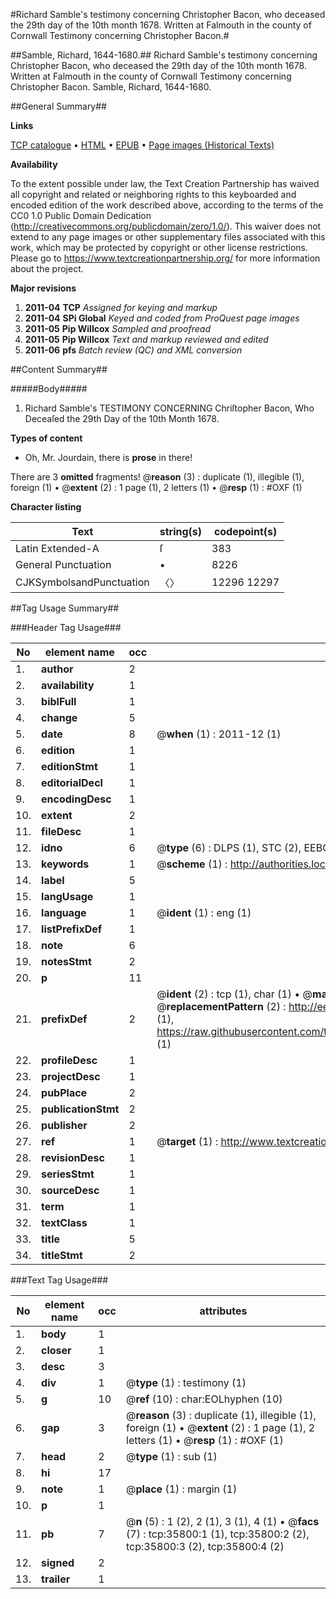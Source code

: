 #Richard Samble's testimony concerning Christopher Bacon, who deceased the 29th day of the 10th month 1678. Written at Falmouth in the county of Cornwall Testimony concerning Christopher Bacon.#

##Samble, Richard, 1644-1680.##
Richard Samble's testimony concerning Christopher Bacon, who deceased the 29th day of the 10th month 1678. Written at Falmouth in the county of Cornwall
Testimony concerning Christopher Bacon.
Samble, Richard, 1644-1680.

##General Summary##

**Links**

[TCP catalogue](http://www.ota.ox.ac.uk/tcp/)  • 
[HTML](http://tei.it.ox.ac.uk/tcp/Texts-HTML/free/A61/A61331.html)  • 
[EPUB](http://tei.it.ox.ac.uk/tcp/Texts-EPUB/free/A61/A61331.epub) • 
[Page images (Historical Texts)](https://historicaltexts.jisc.ac.uk/eebo-99831337e)

**Availability**

To the extent possible under law, the Text Creation Partnership has waived all copyright and related or neighboring rights to this keyboarded and encoded edition of the work described above, according to the terms of the CC0 1.0 Public Domain Dedication (http://creativecommons.org/publicdomain/zero/1.0/). This waiver does not extend to any page images or other supplementary files associated with this work, which may be protected by copyright or other license restrictions. Please go to https://www.textcreationpartnership.org/ for more information about the project.

**Major revisions**

1. __2011-04__ __TCP__ *Assigned for keying and markup*
1. __2011-04__ __SPi Global__ *Keyed and coded from ProQuest page images*
1. __2011-05__ __Pip Willcox__ *Sampled and proofread*
1. __2011-05__ __Pip Willcox__ *Text and markup reviewed and edited*
1. __2011-06__ __pfs__ *Batch review (QC) and XML conversion*

##Content Summary##

#####Body#####

1. Richard Samble's TESTIMONY CONCERNING Chriſtopher Bacon, Who Deceaſed the 29th Day of the 10th Month 1678.

**Types of content**

  * Oh, Mr. Jourdain, there is **prose** in there!

There are 3 **omitted** fragments! 
 @__reason__ (3) : duplicate (1), illegible (1), foreign (1)  •  @__extent__ (2) : 1 page (1), 2 letters (1)  •  @__resp__ (1) : #OXF (1)

**Character listing**


|Text|string(s)|codepoint(s)|
|---|---|---|
|Latin Extended-A|ſ|383|
|General Punctuation|•|8226|
|CJKSymbolsandPunctuation|〈〉|12296 12297|

##Tag Usage Summary##

###Header Tag Usage###

|No|element name|occ|attributes|
|---|---|---|---|
|1.|__author__|2||
|2.|__availability__|1||
|3.|__biblFull__|1||
|4.|__change__|5||
|5.|__date__|8| @__when__ (1) : 2011-12 (1)|
|6.|__edition__|1||
|7.|__editionStmt__|1||
|8.|__editorialDecl__|1||
|9.|__encodingDesc__|1||
|10.|__extent__|2||
|11.|__fileDesc__|1||
|12.|__idno__|6| @__type__ (6) : DLPS (1), STC (2), EEBO-CITATION (1), PROQUEST (1), VID (1)|
|13.|__keywords__|1| @__scheme__ (1) : http://authorities.loc.gov/ (1)|
|14.|__label__|5||
|15.|__langUsage__|1||
|16.|__language__|1| @__ident__ (1) : eng (1)|
|17.|__listPrefixDef__|1||
|18.|__note__|6||
|19.|__notesStmt__|2||
|20.|__p__|11||
|21.|__prefixDef__|2| @__ident__ (2) : tcp (1), char (1)  •  @__matchPattern__ (2) : ([0-9\-]+):([0-9IVX]+) (1), (.+) (1)  •  @__replacementPattern__ (2) : http://eebo.chadwyck.com/downloadtiff?vid=$1&page=$2 (1), https://raw.githubusercontent.com/textcreationpartnership/Texts/master/tcpchars.xml#$1 (1)|
|22.|__profileDesc__|1||
|23.|__projectDesc__|1||
|24.|__pubPlace__|2||
|25.|__publicationStmt__|2||
|26.|__publisher__|2||
|27.|__ref__|1| @__target__ (1) : http://www.textcreationpartnership.org/docs/. (1)|
|28.|__revisionDesc__|1||
|29.|__seriesStmt__|1||
|30.|__sourceDesc__|1||
|31.|__term__|1||
|32.|__textClass__|1||
|33.|__title__|5||
|34.|__titleStmt__|2||


###Text Tag Usage###

|No|element name|occ|attributes|
|---|---|---|---|
|1.|__body__|1||
|2.|__closer__|1||
|3.|__desc__|3||
|4.|__div__|1| @__type__ (1) : testimony (1)|
|5.|__g__|10| @__ref__ (10) : char:EOLhyphen (10)|
|6.|__gap__|3| @__reason__ (3) : duplicate (1), illegible (1), foreign (1)  •  @__extent__ (2) : 1 page (1), 2 letters (1)  •  @__resp__ (1) : #OXF (1)|
|7.|__head__|2| @__type__ (1) : sub (1)|
|8.|__hi__|17||
|9.|__note__|1| @__place__ (1) : margin (1)|
|10.|__p__|1||
|11.|__pb__|7| @__n__ (5) : 1 (2), 2 (1), 3 (1), 4 (1)  •  @__facs__ (7) : tcp:35800:1 (1), tcp:35800:2 (2), tcp:35800:3 (2), tcp:35800:4 (2)|
|12.|__signed__|2||
|13.|__trailer__|1||
